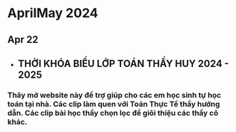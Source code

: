 # AprilMay 2024

## Apr 22

- ## THỜI KHÓA BIỂU LỚP TOÁN THẦY HUY 2024 - 2025

### Thây mở website này để trợ giúp cho các em học sinh tự học toán tại nhà. Các clip làm quen với Toán Thực Tế thầy hướng dẫn. Các clip bài học thầy chọn lọc để giôi thiệu các thầy cô khác. 
